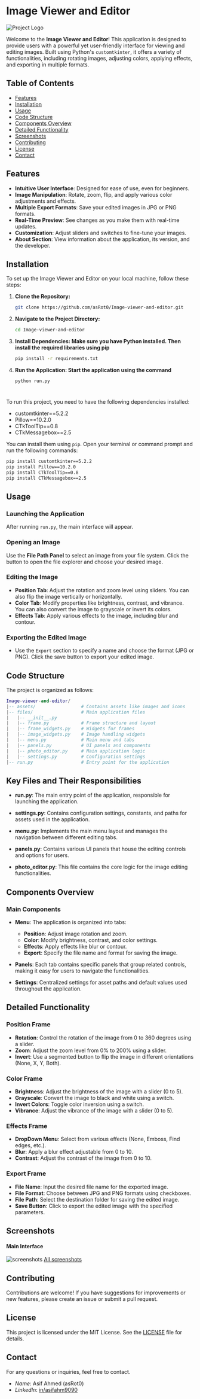 # Image Viewer and Editor

![Project Logo](./assets/image.png) <!-- Optional: Add an image logo -->

Welcome to the **Image Viewer and Editor**! This application is designed to provide users with a powerful yet user-friendly interface for viewing and editing images. Built using Python's `customtkinter`, it offers a variety of functionalities, including rotating images, adjusting colors, applying effects, and exporting in multiple formats.

## Table of Contents

- [Features](#features)
- [Installation](#installation)
- [Usage](#usage)
- [Code Structure](#code-structure)
- [Components Overview](#components-overview)
- [Detailed Functionality](#detailed-functionality)
- [Screenshots](#screenshots)
- [Contributing](#contributing)
- [License](#license)
- [Contact](#contact)

## Features

- **Intuitive User Interface**: Designed for ease of use, even for beginners.
- **Image Manipulation**: Rotate, zoom, flip, and apply various color adjustments and effects.
- **Multiple Export Formats**: Save your edited images in JPG or PNG formats.
- **Real-Time Preview**: See changes as you make them with real-time updates.
- **Customization**: Adjust sliders and switches to fine-tune your images.
- **About Section**: View information about the application, its version, and the developer.

## Installation

To set up the Image Viewer and Editor on your local machine, follow these steps:

1. **Clone the Repository:**
   ```bash
   git clone https://github.com/asRot0/Image-viewer-and-editor.git
2. **Navigate to the Project Directory:**
    ```bash
   cd Image-viewer-and-editor
3. **Install Dependencies: Make sure you have Python installed. Then install the required libraries using pip**
    ```bash
   pip install -r requirements.txt
4. **Run the Application: Start the application using the command**
    ```bash
   python run.py
#
To run this project, you need to have the following dependencies installed:

- customtkinter==5.2.2
- Pillow==10.2.0
- CTkToolTip==0.8
- CTkMessagebox==2.5

You can install them using `pip`. Open your terminal or command prompt and run the following commands:

```bash
pip install customtkinter==5.2.2
pip install Pillow==10.2.0
pip install CTkToolTip==0.8
pip install CTkMessagebox==2.5
```
## Usage

### Launching the Application
After running `run.py`, the main interface will appear.

### Opening an Image
Use the **File Path Panel** to select an image from your file system. Click the button to open the file explorer and choose your desired image.

### Editing the Image
- **Position Tab**: Adjust the rotation and zoom level using sliders. You can also flip the image vertically or horizontally.
- **Color Tab**: Modify properties like brightness, contrast, and vibrance. You can also convert the image to grayscale or invert its colors.
- **Effects Tab**: Apply various effects to the image, including blur and contour.

### Exporting the Edited Image
- Use the `Export` section to specify a name and choose the format (JPG or PNG). Click the save button to export your edited image.

## Code Structure
The project is organized as follows:

```lua
Image-viewer-and-editor/
|-- assets/                 # Contains assets like images and icons
|-- files/                  # Main application files
|   |-- __init__.py
|   |-- frame.py            # Frame structure and layout
|   |-- frame_widgets.py    # Widgets for frames
|   |-- image_widgets.py    # Image handling widgets
|   |-- menu.py             # Main menu and tabs
|   |-- panels.py           # UI panels and components
|   |-- photo_editor.py     # Main application logic
|   |-- settings.py         # Configuration settings
|-- run.py                  # Entry point for the application
```

## Key Files and Their Responsibilities

- **run.py**: The main entry point of the application, responsible for launching the application.

- **settings.py**: Contains configuration settings, constants, and paths for assets used in the application.

- **menu.py**: Implements the main menu layout and manages the navigation between different editing tabs.

- **panels.py**: Contains various UI panels that house the editing controls and options for users.

- **photo_editor.py**: This file contains the core logic for the image editing functionalities.

## Components Overview

### Main Components

- **Menu**: The application is organized into tabs:
  - **Position**: Adjust image rotation and zoom.
  - **Color**: Modify brightness, contrast, and color settings.
  - **Effects**: Apply effects like blur or contour.
  - **Export**: Specify the file name and format for saving the image.

- **Panels**: Each tab contains specific panels that group related controls, making it easy for users to navigate the functionalities.

- **Settings**: Centralized settings for asset paths and default values used throughout the application.

## Detailed Functionality

### Position Frame
- **Rotation**: Control the rotation of the image from 0 to 360 degrees using a slider.
- **Zoom**: Adjust the zoom level from 0% to 200% using a slider.
- **Invert**: Use a segmented button to flip the image in different orientations (None, X, Y, Both).

### Color Frame
- **Brightness**: Adjust the brightness of the image with a slider (0 to 5).
- **Grayscale**: Convert the image to black and white using a switch.
- **Invert Colors**: Toggle color inversion using a switch.
- **Vibrance**: Adjust the vibrance of the image with a slider (0 to 5).

### Effects Frame
- **DropDown Menu**: Select from various effects (None, Emboss, Find edges, etc.).
- **Blur**: Apply a blur effect adjustable from 0 to 10.
- **Contrast**: Adjust the contrast of the image from 0 to 10.

### Export Frame
- **File Name**: Input the desired file name for the exported image.
- **File Format**: Choose between JPG and PNG formats using checkboxes.
- **File Path**: Select the destination folder for saving the edited image.
- **Save Button**: Click to export the edited image with the specified parameters.

## Screenshots

#### Main Interface
![screenshots](screenshots/screenshot%20(1).png)
[All screenshots](screenshots/SCREENSHOTS.md)

## Contributing
Contributions are welcome! If you have suggestions for improvements or new features, please create an issue or submit a pull request.

## License
This project is licensed under the MIT License. See the [LICENSE](LICENSE) file for details.

## Contact
For any questions or inquiries, feel free to contact.
- *Name*: Asif Ahmed (asRot0)
- *LinkedIn*: [in/asifahm9090](https://www.linkedin.com/in/asifahm9090/)